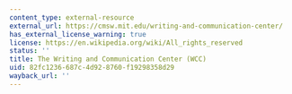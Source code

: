 ```yaml
---
content_type: external-resource
external_url: https://cmsw.mit.edu/writing-and-communication-center/
has_external_license_warning: true
license: https://en.wikipedia.org/wiki/All_rights_reserved
status: ''
title: The Writing and Communication Center (WCC)
uid: 82fc1236-687c-4d92-8760-f19298358d29
wayback_url: ''
---
```

